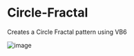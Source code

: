 # Circle-Fractal
Creates a Circle Fractal pattern using VB6

![image](https://user-images.githubusercontent.com/91184178/134793839-04c65891-19e1-453f-8c81-338f08a77d73.png)
